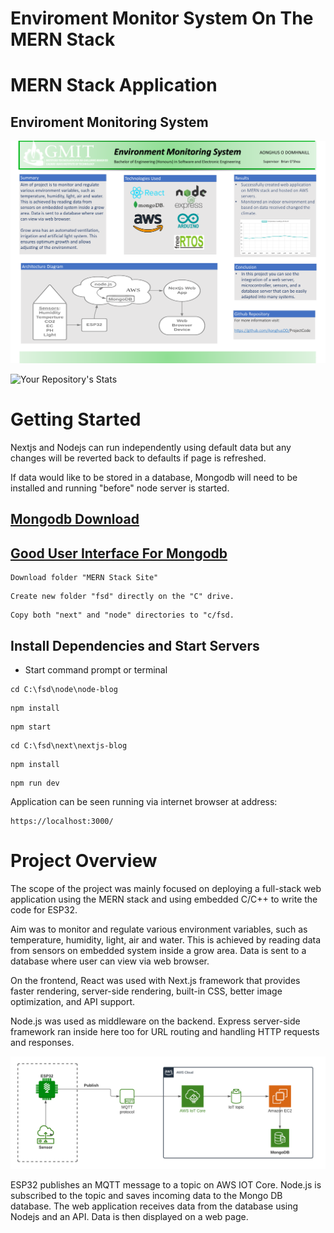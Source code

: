 # Enviroment Monitor System On The MERN Stack
# MERN Stack Application 
## Enviroment Monitoring System 

![Architecture Diagram](./Diagrams/Poster.png)


![Your Repository's Stats](https://github-readme-stats.vercel.app/api?username=AonghusOD&show_icons=true)

# Getting Started

Nextjs and Nodejs can run independently using default data but any changes will be reverted back to defaults if page is refreshed. 

If data would like to be stored in a database, Mongodb will need to be installed and running "before" node server is started.

## [Mongodb Download](https://www.mongodb.com/try/download/community)

## [Good User Interface For Mongodb](https://studio3t.com)

```
Download folder "MERN Stack Site"
```
```
Create new folder "fsd" directly on the "C" drive.
```
```
Copy both "next" and "node" directories to "c/fsd.
```

## Install Dependencies and Start Servers

- Start command prompt or terminal

```
cd C:\fsd\node\node-blog
```
```
npm install
```
```
npm start
```
```
cd C:\fsd\next\nextjs-blog
```
```
npm install
```
```
npm run dev
```
Application can be seen running via internet browser at address:
```
https://localhost:3000/
```
# Project Overview

The scope of the project was mainly focused on deploying a full-stack web application using the MERN stack and using embedded C/C++ to write the code for ESP32.

Aim was to monitor and regulate various environment variables, such as temperature, humidity, light, air and water. This is achieved by reading data from sensors on embedded system inside a grow area. Data is sent to a database where user can view via web browser.

On the frontend, React was used with Next.js framework that provides faster rendering, server-side rendering, built-in CSS, better image optimization, and API support.

Node.js was used as middleware on the backend. Express server-side framework ran inside here too for URL routing and handling HTTP requests and responses.

![AWS Diagram](./Diagrams/UML%20State%20Diagram%20AWS.png)

ESP32 publishes an MQTT message to a topic on AWS IOT Core. Node.js is subscribed to the topic and saves incoming data to the Mongo DB database. The web application receives data from the database using Nodejs and an API. Data is then displayed on a web page.

